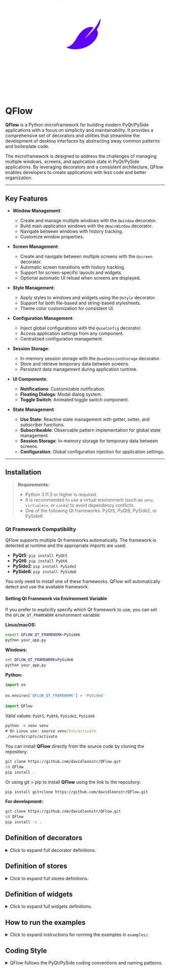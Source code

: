 <p align="center">
  <img src="assets/icons/QFlow-white-icon.svg" alt="Icon" width="200"/>
</p>

<p align="center">
  <img src="assets/icons/QFlow-white-text-icon.svg" alt="Text Icon" width="200"/>
</p>

# QFlow

**QFlow** is a Python microframework for building modern PyQt/PySide applications with a focus on simplicity and maintainability. It provides a comprehensive set of decorators and utilities that streamline the development of desktop interfaces by abstracting away common patterns and boilerplate code.

The microframework is designed to address the challenges of managing multiple windows, screens, and application state in PyQt/PySide applications. By leveraging decorators and a consistent architecture, QFlow enables developers to create applications with less code and better organization.

---

## Key Features

- **Window Management**:
  - Create and manage multiple windows with the `@window` decorator.
  - Build main application windows with the `@mainWindow` decorator.
  - Navigate between windows with history tracking.
  - Customize window properties.

- **Screen Management**:
  - Create and navigate between multiple screens with the `@screen` decorator.
  - Automatic screen transitions with history tracking.
  - Support for screen-specific layouts and widgets.
  - Optional automatic UI reload when screens are displayed.

- **Style Management**:
  - Apply styles to windows and widgets using the `@style` decorator.
  - Support for both file-based and string-based stylesheets.
  - Theme color customization for consistent UI.

- **Configuration Management**:
  - Inject global configurations with the `@useConfig` decorator.
  - Access application settings from any component.
  - Centralized configuration management.

- **Session Storage**:
  - In-memory session storage with the `@useSessionStorage` decorator.
  - Store and retrieve temporary data between screens.
  - Persistent data management during application runtime.

- **UI Components**:
  - **Notifications**: Customizable notification.
  - **Floating Dialogs**: Modal dialog system.
  - **Toggle Switch**: Animated toggle switch component.

- **State Management**:
  - **Use State**: Reactive state management with getter, setter, and subscriber functions.
  - **Subscribeable**: Observable pattern implementation for global state management.
  - **Session Storage**: In-memory storage for temporary data between screens.
  - **Configuration**: Global configuration injection for application settings.

---

## Installation

> **Requirements:**
> - Python 3.11.3 or higher is required.
> - It is recommended to use a virtual environment (such as `venv`, `virtualenv`, or `conda`) to avoid dependency conflicts.
> - One of the following Qt frameworks: PyQt5, PyQt6, PySide2, or PySide6

### Qt Framework Compatibility

QFlow supports multiple Qt frameworks automatically. The framework is detected at runtime and the appropriate imports are used:

- **PyQt5**: `pip install PyQt5`
- **PyQt6**: `pip install PyQt6`
- **PySide2**: `pip install PySide2`
- **PySide6**: `pip install PySide6`

You only need to install one of these frameworks. QFlow will automatically detect and use the available framework.

#### Setting Qt Framework via Environment Variable

If you prefer to explicitly specify which Qt framework to use, you can set the `QFLOW_QT_FRAMEWORK` environment variable:

**Linux/macOS:**
```bash
export QFLOW_QT_FRAMEWORK=PySide6
python your_app.py
```

**Windows:**
```cmd
set QFLOW_QT_FRAMEWORK=PySide6
python your_app.py
```

**Python:**
```python
import os

os.environ['QFLOW_QT_FRAMEWORK'] = 'PySide6'

import QFlow
```

Valid values: `PyQt5`, `PyQt6`, `PySide2`, `PySide6`

```cmd
python -m venv venv
# On Linux use: source venv/bin/activate
./venv/Scripts/activate 
```

You can install **QFlow** directly from the source code by cloning the repository:

```bash
git clone https://github.com/davidleonstr/QFlow.git
cd QFlow
pip install .
```

Or using git + pip to install **QFlow** using the link to the repository:

```bash
pip install git+clone https://github.com/davidleonstr/QFlow.git
```

**For development:**
```bash
git clone https://github.com/davidleonstr/QFlow.git
cd QFlow
pip install -e .
```

## Definition of decorators

<details>
<summary>Click to expand full decorator definitions.</summary>

### Main Window Definition

```python
import QFlow
from QFlow.core import QIcon

@QFlow.mainWindow(
    title='Main Window', 
    geometry=[100, 100, 600, 400], 
    icon=lambda:QIcon(), 
    resizable=True, 
    maximizable=True
)
class MainWindowClass(QFlow.MainWindow):
    def __init__(self):
        super().__init__() # Necessary for initialization

        # Add screen
        screen = ScreenClass(self)
        self.cls.addScreen(screen)

        # Set the initial screen
        self.cls.setScreen(screen.name)
```

### Screen Definition

```python
import QFlow

@QFlow.screen(name='screen', autoreloadUI=False) 
class ScreenClass(QFlow.Screen):
    def __init__(
            self, 
            parent: QFlow.typing.MainWindowTyping # Or QFlow.typing.WindowTyping
        ): # Necessary for initialization
        super().__init__(parent) # Necessary for initialization
        self.screenParent = parent # Necessary if you want to be able to recharge your screen
        self.UI(parent) # Necessary if you want to be able to recharge your screen

    def UI(
            self, 
            parent: QFlow.typing.MainWindowTyping # Or QFlow.typing.WindowTyping
        ) -> None: # Necessary if you want to be able to recharge your screen
        """
        The entire UI is loaded here.
        """
        pass
```

### Window Definition

```python
import QFlow
from QFlow.core import QIcon

@QFlow.window(
    name='window', 
    title='Other Window', 
    geometry=[710, 100, 400, 150], 
    icon=lambda:QIcon(), 
    resizable=False
)
class WindowClass(QFlow.Window):
    def __init__(
            self, 
            parent: QFlow.typing.MainWindowTyping = None
        ): # When parent is None, it means it is an independent window
        super().__init__(parent) # Necessary for initialization
        self.mainWindow = parent # Necessary when it is a window dependent on the main window

        # Add screen
        screen = ScreenClass(self)
        self.cls.addScreen(screen)

        # Set the initial screen
        self.cls.setScreen(screen.name)
```

### Style Definition

```python
import QFlow
from QFlow.core import QWidget

# If style is a file path, use path = True
@QFlow.style(style='', path=True)
class AnyWidget(QWidget):
    pass
```

### Use Config Definition

```python
import QFlow
from QFlow.core import QWidget

config = object() # Any initialized object

@QFlow.useConfig(config)
class AnyClass:
    Config: object
```

### Use Session Storage Definition

```python
import QFlow

@QFlow.useSessionStorage()
class AnyClass:
    SessionStorage: QFlow.typing.SessionStorage # Object <SessionStorage>
```

</details>

## Definition of stores

<details>
<summary>Click to expand full stores definitions.</summary>

### Use Subscribeable Definition

```python
import QFlow

def printNewCounterValue(newValue):
    print(newValue)

counter = QFlow.stores.Subscribeable(0)
counter.subscribe(printNewCounterValue) 

def incrementCounter():
    counter.value = counter.value + 1

incrementCounter()

'''
If you want to unsubscribe from any feature:
counter.unsubscribe(printNewCounterValue)
'''
```

### Use State Definition

```python
import QFlow

def onCountChange(newValue):
    print(newValue)

count, setCount, subscribeCount, unSubscribeCount = QFlow.stores.useState(0)

subscribeCount(onCountChange)

def incrementCount():
    setCount(count() + 1)

incrementCount()

'''
If you want to unsubscribe from any feature:
unSubscribeCount(printNewCounterValue)
'''
```

</details>

## Definition of widgets

<details>
<summary>Click to expand full widgets definitions.</summary>

### Notify Definition

```python
import QFlow

# The notification appears as soon as the object is created.
QFlow.components.Notify(
    message='This is a notification!', 
    duration=3000, 
    parent=parent # Parent is necessarily a window object
)
```

### Dialog Definition

```python
import QFlow

dialog = QFlow.components.Dialog(
    parent=parent, # Parent is necessarily a window object
    childrenLayout=dialogLayout # A complete layout, if you have prepared it previously
)

closeDialogButton = QPushButton('Close Dialog')
closeDialogButton.clicked.connect(
    dialog.close # Function to close the dialog
)

# To add any widget to the dialog
dialog.addWidget(buttonDialog)

dialog.show() # Function to show the dialog
```

### Toggle Switch Definition

```python
import QFlow

toggle = QFlow.components.ToggleSwitch(
    parent=parent, # The parent of the element
    checked=True # Initial state
)

anyLayout.addWidget(toggle)
```

</details>

## How to run the examples

<details>
<summary>Click to expand instructions for running the examples in <code>examples/</code>.</summary>

You can find usage examples in the [`examples`](./examples) folder.

To run an example, use the following command in your terminal from the project root:

```bash
python examples/features_example.py
```

**Example descriptions:**
- <code>features_example.py</code>: Shows how to handle screens, windows, states, widgets, notifications, etc.

</details>

## Coding Style

<details>
<summary>QFlow follows the PyQt/PySide coding conventions and naming patterns.</summary>
<br>

- **Class Names**: Use PascalCase for class names.
- **Method Names**: Use camelCase for method names.
- **Variable Names**: Use camelCase for variable names.
- **Signal Names**: Use camelCase and start with a verb.
- **Slot Names**: Use camelCase and start with a verb.
- **Constants**: Use UPPER_CASE for constants.
- **Private Members**: Use underscore prefix for private members.

This consistent style makes the code more readable and maintainable, while following the established PyQt/PySide conventions.
</details>